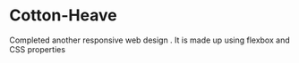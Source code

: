 # Cotton-Heave
Completed another responsive web design . It is made up using flexbox and CSS properties
